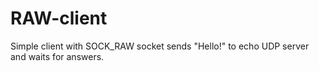 # RAW-client

Simple client with SOCK_RAW socket sends "Hello!" to echo UDP server and waits for answers.
